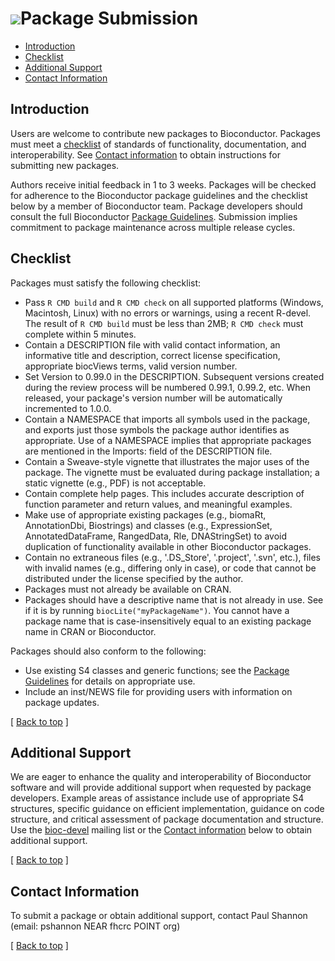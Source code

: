![](/images/icons/magnifier.gif)Package Submission
==================================================

* [Introduction](#introduction)
* [Checklist](#checklist)
* [Additional Support](#support)
* [Contact Information](#contact-info)

<h2 id="introduction">Introduction</h2>

Users are welcome to contribute new packages to Bioconductor. Packages
must meet a [checklist](#checklist) of standards of functionality,
documentation, and interoperability. See
[Contact information](#contact-info) to obtain instructions for
submitting new packages.

Authors receive initial feedback in 1 to 3 weeks. Packages will be checked
for adherence to the Bioconductor package guidelines and the checklist below
by a member of Bioconductor team. Package developers should consult the full
Bioconductor [Package Guidelines](/developers/package-guidelines/). Submission
implies commitment to package maintenance across multiple release cycles.

<h2 id="checklist">Checklist</h2>

Packages must satisfy the following checklist:

* Pass `R CMD build` and `R CMD check` on all supported platforms (Windows,
  Macintosh, Linux) with no errors or warnings, using a recent R-devel.
  The result of `R CMD build` must be less than 2MB; `R CMD check` must
  complete within 5 minutes.
* Contain a DESCRIPTION file with valid contact information, an informative
  title and description, correct license specification, appropriate biocViews
  terms, valid version number.
* Set Version to 0.99.0 in the DESCRIPTION.  Subsequent versions created 
  during the review process will be numbered 0.99.1, 0.99.2, etc.  When 
  released, your package's version number will be automatically incremented 
  to 1.0.0.
* Contain a NAMESPACE that imports all symbols used in the package, and
  exports just those symbols the package author identifies as appropriate.
  Use of a NAMESPACE implies that appropriate packages are mentioned in the
  Imports: field of the DESCRIPTION file.
* Contain a Sweave-style vignette that illustrates the major uses of the
  package. The vignette must be evaluated during package installation; a
  static vignette (e.g., PDF) is not acceptable.
* Contain complete help pages. This includes accurate description of function
  parameter and return values, and meaningful examples.
* Make use of appropriate existing packages (e.g., biomaRt, AnnotationDbi,
  Biostrings) and classes (e.g., ExpressionSet, AnnotatedDataFrame,
  RangedData, Rle, DNAStringSet) to avoid duplication of functionality
  available in other Bioconductor packages.
* Contain no extraneous files (e.g., '.DS_Store', '.project', '.svn', etc.),
  files with invalid names (e.g., differing only in case), or code that
  cannot be distributed under the license specified by the author.
* Packages must not already be available on CRAN.
* Packages should have a descriptive name that is not already in use.
  See if it is by running <code>biocLite("myPackageName")</code>. You
  cannot have a package name that is case-insensitively equal to
  an existing package name in CRAN or Bioconductor.

Packages should also conform to the following:

* Use existing S4 classes and generic functions; see the
  [Package Guidelines](/developers/package-guidelines) for details on
  appropriate use.
* Include an inst/NEWS file for providing users with information on package
  updates.

<p class="back_to_top">[ <a href="#top">Back to top</a> ]</p>

<h2 id="support">Additional Support</h2>

We are eager to enhance the quality and interoperability of Bioconductor
software and will provide additional support when requested by package
developers. Example areas of assistance include use of appropriate S4
structures, specific guidance on efficient implementation, guidance on code
structure, and critical assessment of package documentation and structure.
Use the [bioc-devel](/help/mailing-list/) mailing list or the [Contact
information](#contact-information) below to obtain additional support.

<p class="back_to_top">[ <a href="#top">Back to top</a> ]</p>

<h2 id="contact-info">Contact Information</h2>

To submit a package or obtain additional support, contact Paul
Shannon (email: pshannon NEAR fhcrc POINT org)


<p class="back_to_top">[ <a href="#top">Back to top</a> ]</p>
